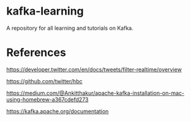 # kafka-learning
A repository for all learning and tutorials on Kafka.


# References

https://developer.twitter.com/en/docs/tweets/filter-realtime/overview

https://github.com/twitter/hbc

https://medium.com/@Ankitthakur/apache-kafka-installation-on-mac-using-homebrew-a367cdefd273

https://kafka.apache.org/documentation
